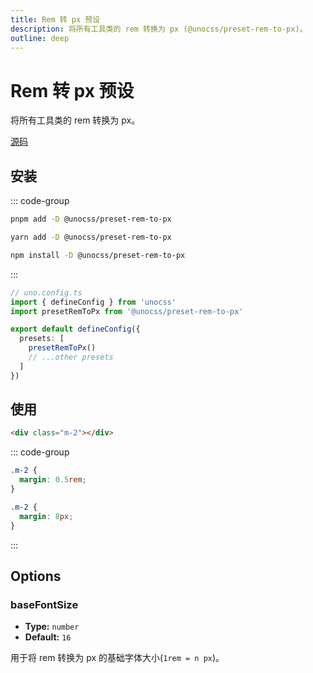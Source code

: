 ```yaml
---
title: Rem 转 px 预设
description: 将所有工具类的 rem 转换为 px (@unocss/preset-rem-to-px)。
outline: deep
---
```


# Rem 转 px 预设

将所有工具类的 rem 转换为 px。

[源码](https://github.com/unocss/unocss/tree/main/packages/preset-rem-to-px)

## 安装

::: code-group

```bash [pnpm]
pnpm add -D @unocss/preset-rem-to-px
```

```bash [yarn]
yarn add -D @unocss/preset-rem-to-px
```

```bash [npm]
npm install -D @unocss/preset-rem-to-px
```

:::

```ts
// uno.config.ts
import { defineConfig } from 'unocss'
import presetRemToPx from '@unocss/preset-rem-to-px'

export default defineConfig({
  presets: [
    presetRemToPx()
    // ...other presets
  ]
})
```

## 使用

```html
<div class="m-2"></div>
```

::: code-group

```css [Without]
.m-2 {
  margin: 0.5rem;
}
```

```css [With]
.m-2 {
  margin: 8px;
}
```

:::

## Options

### baseFontSize

- **Type:** `number`
- **Default:** `16`

用于将 rem 转换为 px 的基础字体大小(`1rem = n px`)。
